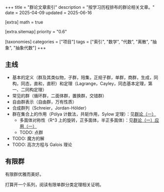 +++
title = "群论文章索引"
description = "按学习历程排布的群论相关文章。"
date = 2025-04-09
updated = 2025-06-16

[extra]
math = true

[extra.sitemap]
priority = "0.6"

[taxonomies]
categories = ["项目"]
tags = ["索引", "数学", "代数", "离散", "抽象", "抽象代数"]
+++

## 主线
- 基本的定义（群及其类似物，子群，陪集，正规子群，单群，商群，生成，同构，同态，直和，直积）和定理（Lagrange，Cayley，同态基本定理，第一、二同构定理）
- 常见的群（循环群，二面体群，置换群，交错群）
- 自由群表示（自由群，万有性质）
- 合成群列（Schreier，Jordan-Hölder）
- 群在集合上的作用（Pólya 计数法，共轭作用，Sylow 定理）：见[群论（一）](/posts/group-theory-p1/)
	- 多面体对称性（R^3 上的旋转，正多面体，半正多面体）：见[群论（一）应用（一）](/posts/group-theory-p1-2/)
	- TODO: 点群
- TODO: 魔方的解
- TODO: 高次方程与 Galois 理论

## 有限群
有限群优雅而美好。

打算开一个系列，阅读有限单群分类定理相关证明。
